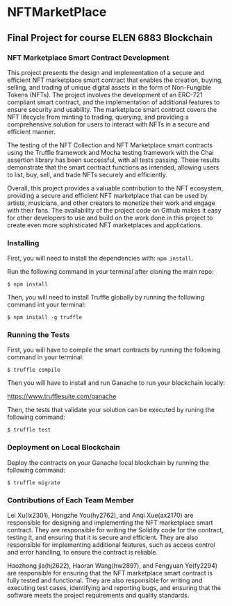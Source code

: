 # NFTMarketPlace
## Final Project for course ELEN 6883 Blockchain 
### NFT Marketplace Smart Contract Development
This project presents the design and implementation of a secure and efficient NFT marketplace smart contract that enables the creation, buying, selling, and trading of unique digital assets in the form of Non-Fungible Tokens (NFTs). The project involves the development of an ERC-721 compliant smart contract, and the implementation of additional features to ensure security and usability. The marketplace smart contract covers the NFT lifecycle from minting to trading, querying, and providing a comprehensive solution for users to interact with NFTs in a secure and efficient manner.

The testing of the NFT Collection and NFT Marketplace smart contracts using the Truffle framework and Mocha testing framework with the Chai assertion library has been successful, with all tests passing. These results demonstrate that the smart contract functions as intended, allowing users to list, buy, sell, and trade NFTs securely and efficiently.

Overall, this project provides a valuable contribution to the NFT ecosystem, providing a secure and efficient NFT marketplace that can be used by artists, musicians, and other creators to monetize their work and engage with their fans. The availability of the project code on Github makes it easy for other developers to use and build on the work done in this project to create even more sophisticated NFT marketplaces and applications.


### Installing

First, you will need to install the dependencies with: `npm install`.

Run the following command in your terminal after cloning the main repo:

```
$ npm install
```

Then, you will need to install Truffle globally by running the following command int your terminal:

```
$ npm install -g truffle
```

### Running the Tests

First, you will have to compile the smart contracts by running the following command in your terminal:

```
$ truffle compile
```

Then you will have to install and run Ganache to run your blockchain locally:

https://www.trufflesuite.com/ganache

Then, the tests that validate your solution can be executed by runing the following
command:

```
$ truffle test
```

### Deployment on Local Blockchain

Deploy the contracts on your Ganache local blockchain by running the following command:

```
$ truffle migrate
```
### Contributions of Each Team Member
Lei Xu(lx2301), Hongzhe You(hy2762), and Anqi Xue(ax2170) are responsible for designing and implementing the NFT marketplace smart contract. They are responsible for writing the Solidity code for the contract, testing it, and ensuring that it is secure and efficient. They are also responsible for implementing additional features, such as access control and error handling, to ensure the contract is reliable.

Haozhong jia(hj2622), Haoran Wang(hw2897), and Fengyuan Ye(fy2294) are responsible for ensuring that the NFT marketplace smart contract is fully tested and functional. They are also responsible for writing and executing test cases, identifying and reporting bugs, and ensuring that the software meets the project requirements and quality standards.
